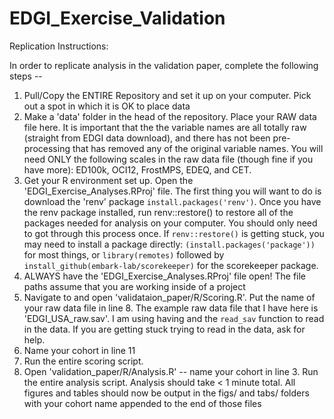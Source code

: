 # EDGI_Exercise_Validation

Replication Instructions: 

In order to replicate analysis in the validation paper, complete the following steps -- 

1. Pull/Copy the ENTIRE Repository and set it up on your computer. Pick out a spot in which it is OK to place data 
2. Make a 'data' folder in the head of the repository. Place your RAW data file here. It is important that the the variable names are all totally raw (straight from EDGI data download), and there has not been pre-processing that has removed any of the original variable names. You will need ONLY the following scales in the raw data file (though fine if you have more): ED100k, OCI12, FrostMPS, EDEQ, and CET. 
3. Get your R environment set up. Open the 'EDGI_Exercise_Analyses.RProj' file. The first thing you will want to do is download the 'renv' package `install.packages('renv')`. Once you have the renv package installed, run renv::restore() to restore all of the packages needed for analysis on your computer. You should only need to got through this process once. If `renv::restore()` is getting stuck, you may need to install a package directly:  `(install.packages('package'))` for most things, or `library(remotes)` followed by `install_github(embark-lab/scorekeeper)` for the scorekeeper package. 
4. ALWAYS have the 'EDGI_Exercise_Analyses.RProj' file open! The file paths assume that you are working inside of a project
5. Navigate to and open 'validataion_paper/R/Scoring.R'. Put the name of your raw data file in line 8. The example raw data file that I have here is 'EDGI_USA_raw.sav'. I am using having and the `read_sav` function to read in the data. If you are getting stuck trying to read in the data, ask for help. 
6. Name your cohort in line 11
7. Run the entire scoring script. 
8. Open 'validation_paper/R/Analysis.R' -- name your cohort in line 3. Run the entire analysis script. Analysis should take < 1 minute total. All figures and tables should now be output in the figs/ and tabs/ folders with your cohort name appended to the end of those files
